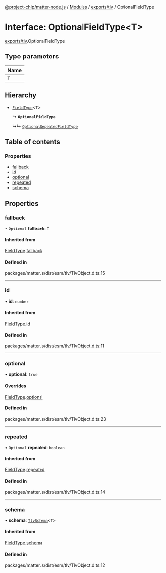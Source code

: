 [@project-chip/matter-node.js](../README.md) / [Modules](../modules.md) / [exports/tlv](../modules/exports_tlv.md) / OptionalFieldType

# Interface: OptionalFieldType\<T\>

[exports/tlv](../modules/exports_tlv.md).OptionalFieldType

## Type parameters

| Name |
| :------ |
| `T` |

## Hierarchy

- [`FieldType`](exports_tlv.FieldType.md)\<`T`\>

  ↳ **`OptionalFieldType`**

  ↳↳ [`OptionalRepeatedFieldType`](exports_tlv.OptionalRepeatedFieldType.md)

## Table of contents

### Properties

- [fallback](exports_tlv.OptionalFieldType.md#fallback)
- [id](exports_tlv.OptionalFieldType.md#id)
- [optional](exports_tlv.OptionalFieldType.md#optional)
- [repeated](exports_tlv.OptionalFieldType.md#repeated)
- [schema](exports_tlv.OptionalFieldType.md#schema)

## Properties

### fallback

• `Optional` **fallback**: `T`

#### Inherited from

[FieldType](exports_tlv.FieldType.md).[fallback](exports_tlv.FieldType.md#fallback)

#### Defined in

packages/matter.js/dist/esm/tlv/TlvObject.d.ts:15

___

### id

• **id**: `number`

#### Inherited from

[FieldType](exports_tlv.FieldType.md).[id](exports_tlv.FieldType.md#id)

#### Defined in

packages/matter.js/dist/esm/tlv/TlvObject.d.ts:11

___

### optional

• **optional**: ``true``

#### Overrides

[FieldType](exports_tlv.FieldType.md).[optional](exports_tlv.FieldType.md#optional)

#### Defined in

packages/matter.js/dist/esm/tlv/TlvObject.d.ts:23

___

### repeated

• `Optional` **repeated**: `boolean`

#### Inherited from

[FieldType](exports_tlv.FieldType.md).[repeated](exports_tlv.FieldType.md#repeated)

#### Defined in

packages/matter.js/dist/esm/tlv/TlvObject.d.ts:14

___

### schema

• **schema**: [`TlvSchema`](../classes/exports_tlv.TlvSchema.md)\<`T`\>

#### Inherited from

[FieldType](exports_tlv.FieldType.md).[schema](exports_tlv.FieldType.md#schema)

#### Defined in

packages/matter.js/dist/esm/tlv/TlvObject.d.ts:12
